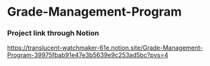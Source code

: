 # Grade-Management-Program


### Project link through Notion
https://translucent-watchmaker-61e.notion.site/Grade-Management-Program-39975fbab91e47e3b5639e9c253ad5bc?pvs=4
